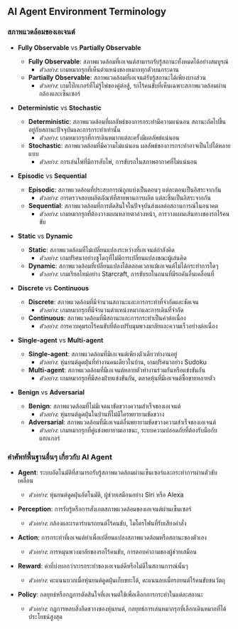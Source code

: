 ## AI Agent Environment Terminology

### สภาพแวดล้อมของเอเจนต์

- **Fully Observable** vs **Partially Observable**
  - **Fully Observable**: สภาพแวดล้อมที่เอเจนต์สามารถรับรู้สถานะทั้งหมดได้อย่างสมบูรณ์
    - *ตัวอย่าง*: เกมหมากรุกที่เห็นตำแหน่งของหมากทุกตัวบนกระดาน
  - **Partially Observable**: สภาพแวดล้อมที่เอเจนต์รับรู้สถานะได้เพียงบางส่วน
    - *ตัวอย่าง*: เกมโป๊กเกอร์ที่ไม่รู้ไพ่ของคู่ต่อสู้, รถไร้คนขับที่เห็นเฉพาะสภาพแวดล้อมผ่านกล้องและเซ็นเซอร์

- **Deterministic** vs **Stochastic**
  - **Deterministic**: สภาพแวดล้อมที่ผลลัพธ์ของการกระทำมีความแน่นอน สถานะถัดไปขึ้นอยู่กับสถานะปัจจุบันและการกระทำเท่านั้น
    - *ตัวอย่าง*: เกมหมากรุกที่การเดินหมากแต่ละครั้งมีผลลัพธ์แน่นอน
  - **Stochastic**: สภาพแวดล้อมที่มีความไม่แน่นอน ผลลัพธ์ของการกระทำอาจเป็นไปได้หลายแบบ
    - *ตัวอย่าง*: การเล่นไพ่ที่มีการสับไพ่, การขับรถในสภาพอากาศที่ไม่แน่นอน

- **Episodic** vs **Sequential**
  - **Episodic**: สภาพแวดล้อมที่ประสบการณ์ถูกแบ่งเป็นตอนๆ แต่ละตอนเป็นอิสระจากกัน
    - *ตัวอย่าง*: การตรวจสอบผลิตภัณฑ์ที่สายพานการผลิต แต่ละชิ้นเป็นอิสระจากกัน
  - **Sequential**: สภาพแวดล้อมที่การตัดสินใจในปัจจุบันส่งผลต่อสถานการณ์ในอนาคต
    - *ตัวอย่าง*: เกมหมากรุกที่ต้องวางแผนหลายตาล่วงหน้า, การวางแผนเส้นทางของรถไร้คนขับ

- **Static** vs **Dynamic**
  - **Static**: สภาพแวดล้อมที่ไม่เปลี่ยนแปลงระหว่างที่เอเจนต์กำลังคิด
    - *ตัวอย่าง*: เกมปริศนาอย่างซูโดกุที่ไม่มีการเปลี่ยนแปลงขณะผู้เล่นคิด
  - **Dynamic**: สภาพแวดล้อมที่เปลี่ยนแปลงได้ตลอดเวลาแม้เอเจนต์ไม่ได้กระทำการใดๆ
    - *ตัวอย่าง*: เกมเรียลไทม์อย่าง Starcraft, การขับรถในถนนที่มีรถคันอื่นเคลื่อนที่

- **Discrete** vs **Continuous**
  - **Discrete**: สภาพแวดล้อมที่มีจำนวนสถานะและการกระทำที่จำกัดและชัดเจน
    - *ตัวอย่าง*: เกมหมากรุกที่มีจำนวนตำแหน่งหมากและการเดินที่จำกัด
  - **Continuous**: สภาพแวดล้อมที่มีสถานะและการกระทำเป็นค่าต่อเนื่อง
    - *ตัวอย่าง*: การควบคุมรถไร้คนขับที่ต้องปรับมุมพวงมาลัยและความเร็วอย่างต่อเนื่อง

- **Single-agent** vs **Multi-agent**
  - **Single-agent**: สภาพแวดล้อมที่มีเอเจนต์เพียงตัวเดียวทำงานอยู่
    - *ตัวอย่าง*: หุ่นยนต์ดูดฝุ่นที่ทำงานคนเดียวในบ้าน, เกมปริศนาอย่าง Sudoku
  - **Multi-agent**: สภาพแวดล้อมที่มีเอเจนต์หลายตัวทำงานร่วมกันหรือแข่งขันกัน
    - *ตัวอย่าง*: เกมหมากรุกที่มีสองฝ่ายแข่งขันกัน, ตลาดหุ้นที่มีเอเจนต์ซื้อขายหลายตัว

- **Benign** vs **Adversarial**
  - **Benign**: สภาพแวดล้อมที่ไม่มีเจตนาขัดขวางความสำเร็จของเอเจนต์
    - *ตัวอย่าง*: หุ่นยนต์ดูดฝุ่นในบ้านที่ไม่มีใครพยายามขัดขวาง
  - **Adversarial**: สภาพแวดล้อมที่มีเอเจนต์อื่นพยายามขัดขวางความสำเร็จของเอเจนต์
    - *ตัวอย่าง*: เกมหมากรุกที่คู่แข่งพยายามเอาชนะ, ระบบความปลอดภัยที่ต้องรับมือกับแฮกเกอร์

### คำศัพท์พื้นฐานอื่นๆ เกี่ยวกับ AI Agent

- **Agent**: ระบบอัตโนมัติที่สามารถรับรู้สภาพแวดล้อมผ่านเซ็นเซอร์และกระทำการผ่านตัวขับเคลื่อน
  - *ตัวอย่าง*: หุ่นยนต์ดูดฝุ่นอัตโนมัติ, ผู้ช่วยเสมือนอย่าง Siri หรือ Alexa

- **Perception**: การรับรู้หรือการสังเกตสภาพแวดล้อมของเอเจนต์ผ่านเซ็นเซอร์
  - *ตัวอย่าง*: กล้องและเรดาร์บนรถยนต์ไร้คนขับ, ไมโครโฟนที่รับเสียงคำสั่ง

- **Action**: การกระทำที่เอเจนต์ทำเพื่อเปลี่ยนแปลงสภาพแวดล้อมหรือสถานะของตัวเอง
  - *ตัวอย่าง*: การหมุนพวงมาลัยของรถไร้คนขับ, การตอบคำถามของผู้ช่วยเสมือน

- **Reward**: ค่าที่บ่งบอกว่าการกระทำของเอเจนต์ดีหรือไม่ดีในสถานการณ์นั้นๆ
  - *ตัวอย่าง*: คะแนนบวกเมื่อหุ่นยนต์ดูดฝุ่นเก็บขยะได้, คะแนนลบเมื่อรถยนต์ไร้คนขับชนวัตถุ

- **Policy**: กลยุทธ์หรือกฎการตัดสินใจที่เอเจนต์ใช้เพื่อเลือกการกระทำในแต่ละสถานะ
  - *ตัวอย่าง*: กฎการหลบสิ่งกีดขวางของหุ่นยนต์, กลยุทธ์การเล่นหมากรุกที่เลือกเดินหมากที่ได้ประโยชน์สูงสุด